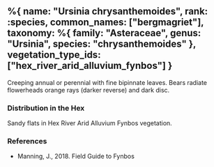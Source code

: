 %{
    name: "Ursinia chrysanthemoides",
    rank: :species,
    common_names: ["bergmagriet"],
    taxonomy: %{
        family: "Asteraceae",
        genus: "Ursinia",
        species: "chrysanthemoides"
    },
    vegetation_type_ids: ["hex_river_arid_alluvium_fynbos"]
}
---

Creeping annual or perennial with fine bipinnate leaves. Bears radiate flowerheads orange rays (darker reverse) and dark disc.

<!-- read more -->

### Distribution in the Hex

Sandy flats in Hex River Arid Alluvium Fynbos vegetation.

### References

* Manning, J., 2018. Field Guide to Fynbos